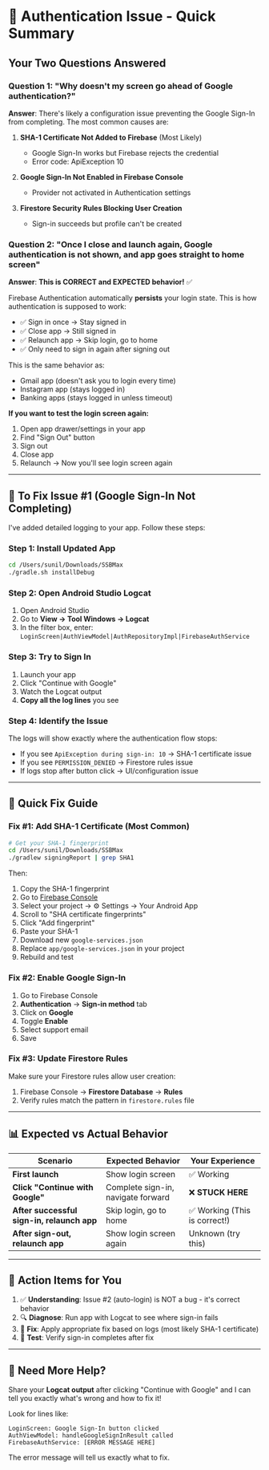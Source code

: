 # 🎯 Authentication Issue - Quick Summary

## Your Two Questions Answered

### Question 1: "Why doesn't my screen go ahead of Google authentication?"

**Answer**: There's likely a configuration issue preventing the Google Sign-In from completing. The most common causes are:

1. **SHA-1 Certificate Not Added to Firebase** (Most Likely)
   - Google Sign-In works but Firebase rejects the credential
   - Error code: ApiException 10

2. **Google Sign-In Not Enabled in Firebase Console**
   - Provider not activated in Authentication settings

3. **Firestore Security Rules Blocking User Creation**
   - Sign-in succeeds but profile can't be created

### Question 2: "Once I close and launch again, Google authentication is not shown, and app goes straight to home screen"

**Answer**: **This is CORRECT and EXPECTED behavior!** ✅

Firebase Authentication automatically **persists** your login state. This is how authentication is supposed to work:

- ✅ Sign in once → Stay signed in
- ✅ Close app → Still signed in
- ✅ Relaunch app → Skip login, go to home
- ✅ Only need to sign in again after signing out

This is the same behavior as:
- Gmail app (doesn't ask you to login every time)
- Instagram app (stays logged in)
- Banking apps (stays logged in unless timeout)

**If you want to test the login screen again:**
1. Open app drawer/settings in your app
2. Find "Sign Out" button
3. Sign out
4. Close app
5. Relaunch → Now you'll see login screen again

---

## 🔧 To Fix Issue #1 (Google Sign-In Not Completing)

I've added detailed logging to your app. Follow these steps:

### Step 1: Install Updated App
```bash
cd /Users/sunil/Downloads/SSBMax
./gradle.sh installDebug
```

### Step 2: Open Android Studio Logcat
1. Open Android Studio
2. Go to **View → Tool Windows → Logcat**
3. In the filter box, enter: `LoginScreen|AuthViewModel|AuthRepositoryImpl|FirebaseAuthService`

### Step 3: Try to Sign In
1. Launch your app
2. Click "Continue with Google"
3. Watch the Logcat output
4. **Copy all the log lines** you see

### Step 4: Identify the Issue
The logs will show exactly where the authentication flow stops:
- If you see `ApiException during sign-in: 10` → SHA-1 certificate issue
- If you see `PERMISSION_DENIED` → Firestore rules issue
- If logs stop after button click → UI/configuration issue

---

## 🚀 Quick Fix Guide

### Fix #1: Add SHA-1 Certificate (Most Common)

```bash
# Get your SHA-1 fingerprint
cd /Users/sunil/Downloads/SSBMax
./gradlew signingReport | grep SHA1
```

Then:
1. Copy the SHA-1 fingerprint
2. Go to [Firebase Console](https://console.firebase.google.com)
3. Select your project → ⚙️ Settings → Your Android App
4. Scroll to "SHA certificate fingerprints"
5. Click "Add fingerprint"
6. Paste your SHA-1
7. Download new `google-services.json`
8. Replace `app/google-services.json` in your project
9. Rebuild and test

### Fix #2: Enable Google Sign-In

1. Go to Firebase Console
2. **Authentication** → **Sign-in method** tab
3. Click on **Google**
4. Toggle **Enable**
5. Select support email
6. Save

### Fix #3: Update Firestore Rules

Make sure your Firestore rules allow user creation:
1. Firebase Console → **Firestore Database** → **Rules**
2. Verify rules match the pattern in `firestore.rules` file

---

## 📊 Expected vs Actual Behavior

| Scenario | Expected Behavior | Your Experience |
|----------|------------------|-----------------|
| **First launch** | Show login screen | ✅ Working |
| **Click "Continue with Google"** | Complete sign-in, navigate forward | ❌ **STUCK HERE** |
| **After successful sign-in, relaunch app** | Skip login, go to home | ✅ Working (This is correct!) |
| **After sign-out, relaunch app** | Show login screen again | Unknown (try this) |

---

## 🎯 Action Items for You

1. ✅ **Understanding**: Issue #2 (auto-login) is NOT a bug - it's correct behavior
2. 🔍 **Diagnose**: Run app with Logcat to see where sign-in fails
3. 🔧 **Fix**: Apply appropriate fix based on logs (most likely SHA-1 certificate)
4. 🧪 **Test**: Verify sign-in completes after fix

---

## 📝 Need More Help?

Share your **Logcat output** after clicking "Continue with Google" and I can tell you exactly what's wrong and how to fix it!

Look for lines like:
```
LoginScreen: Google Sign-In button clicked
AuthViewModel: handleGoogleSignInResult called
FirebaseAuthService: [ERROR MESSAGE HERE]
```

The error message will tell us exactly what to fix.

